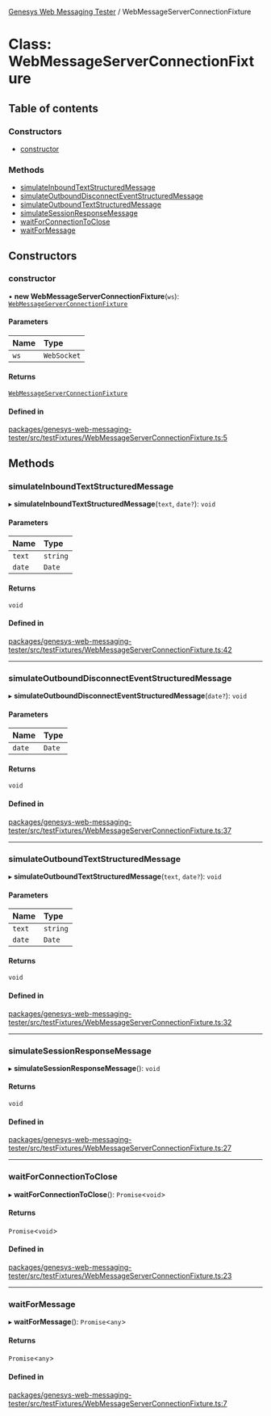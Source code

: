 [Genesys Web Messaging Tester](../README.md) / WebMessageServerConnectionFixture

# Class: WebMessageServerConnectionFixture

## Table of contents

### Constructors

- [constructor](WebMessageServerConnectionFixture.md#constructor)

### Methods

- [simulateInboundTextStructuredMessage](WebMessageServerConnectionFixture.md#simulateinboundtextstructuredmessage)
- [simulateOutboundDisconnectEventStructuredMessage](WebMessageServerConnectionFixture.md#simulateoutbounddisconnecteventstructuredmessage)
- [simulateOutboundTextStructuredMessage](WebMessageServerConnectionFixture.md#simulateoutboundtextstructuredmessage)
- [simulateSessionResponseMessage](WebMessageServerConnectionFixture.md#simulatesessionresponsemessage)
- [waitForConnectionToClose](WebMessageServerConnectionFixture.md#waitforconnectiontoclose)
- [waitForMessage](WebMessageServerConnectionFixture.md#waitformessage)

## Constructors

### constructor

• **new WebMessageServerConnectionFixture**(`ws`): [`WebMessageServerConnectionFixture`](WebMessageServerConnectionFixture.md)

#### Parameters

| Name | Type |
| :------ | :------ |
| `ws` | `WebSocket` |

#### Returns

[`WebMessageServerConnectionFixture`](WebMessageServerConnectionFixture.md)

#### Defined in

[packages/genesys-web-messaging-tester/src/testFixtures/WebMessageServerConnectionFixture.ts:5](https://github.com/ovotech/genesys-web-messaging-tester/blob/main/packages/genesys-web-messaging-tester/src/testFixtures/WebMessageServerConnectionFixture.ts#L5)

## Methods

### simulateInboundTextStructuredMessage

▸ **simulateInboundTextStructuredMessage**(`text`, `date?`): `void`

#### Parameters

| Name | Type |
| :------ | :------ |
| `text` | `string` |
| `date` | `Date` |

#### Returns

`void`

#### Defined in

[packages/genesys-web-messaging-tester/src/testFixtures/WebMessageServerConnectionFixture.ts:42](https://github.com/ovotech/genesys-web-messaging-tester/blob/main/packages/genesys-web-messaging-tester/src/testFixtures/WebMessageServerConnectionFixture.ts#L42)

___

### simulateOutboundDisconnectEventStructuredMessage

▸ **simulateOutboundDisconnectEventStructuredMessage**(`date?`): `void`

#### Parameters

| Name | Type |
| :------ | :------ |
| `date` | `Date` |

#### Returns

`void`

#### Defined in

[packages/genesys-web-messaging-tester/src/testFixtures/WebMessageServerConnectionFixture.ts:37](https://github.com/ovotech/genesys-web-messaging-tester/blob/main/packages/genesys-web-messaging-tester/src/testFixtures/WebMessageServerConnectionFixture.ts#L37)

___

### simulateOutboundTextStructuredMessage

▸ **simulateOutboundTextStructuredMessage**(`text`, `date?`): `void`

#### Parameters

| Name | Type |
| :------ | :------ |
| `text` | `string` |
| `date` | `Date` |

#### Returns

`void`

#### Defined in

[packages/genesys-web-messaging-tester/src/testFixtures/WebMessageServerConnectionFixture.ts:32](https://github.com/ovotech/genesys-web-messaging-tester/blob/main/packages/genesys-web-messaging-tester/src/testFixtures/WebMessageServerConnectionFixture.ts#L32)

___

### simulateSessionResponseMessage

▸ **simulateSessionResponseMessage**(): `void`

#### Returns

`void`

#### Defined in

[packages/genesys-web-messaging-tester/src/testFixtures/WebMessageServerConnectionFixture.ts:27](https://github.com/ovotech/genesys-web-messaging-tester/blob/main/packages/genesys-web-messaging-tester/src/testFixtures/WebMessageServerConnectionFixture.ts#L27)

___

### waitForConnectionToClose

▸ **waitForConnectionToClose**(): `Promise`\<`void`\>

#### Returns

`Promise`\<`void`\>

#### Defined in

[packages/genesys-web-messaging-tester/src/testFixtures/WebMessageServerConnectionFixture.ts:23](https://github.com/ovotech/genesys-web-messaging-tester/blob/main/packages/genesys-web-messaging-tester/src/testFixtures/WebMessageServerConnectionFixture.ts#L23)

___

### waitForMessage

▸ **waitForMessage**(): `Promise`\<`any`\>

#### Returns

`Promise`\<`any`\>

#### Defined in

[packages/genesys-web-messaging-tester/src/testFixtures/WebMessageServerConnectionFixture.ts:7](https://github.com/ovotech/genesys-web-messaging-tester/blob/main/packages/genesys-web-messaging-tester/src/testFixtures/WebMessageServerConnectionFixture.ts#L7)
